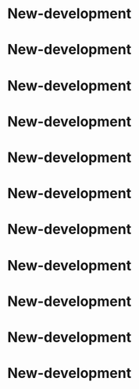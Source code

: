 # New-development
# New-development
# New-development
# New-development
# New-development
# New-development
# New-development
# New-development
# New-development
# New-development
# New-development
